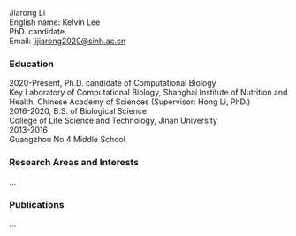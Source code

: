 Jiarong Li  
English name: Kelvin Lee  
PhD. candidate.  
Email: lijiarong2020@sinh.ac.cn  

### Education  
2020-Present, Ph.D. candidate of Computational Biology  
Key Laboratory of Computational Biology, Shanghai Institute of Nutrition and Health, Chinese Academy of Sciences (Supervisor: Hong Li, PhD.)  
2016-2020, B.S. of Biological Science  
College of Life Science and Technology, Jinan University  
2013-2016   
Guangzhou No.4 Middle School  

### Research Areas and Interests  
...

### Publications
...
